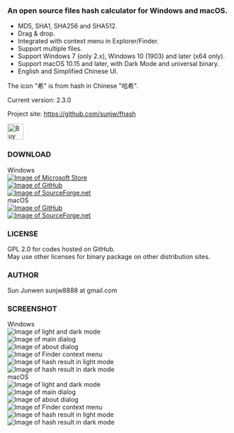 ### An open source files hash calculator for Windows and macOS.
 * MD5, SHA1, SHA256 and SHA512.
 * Drag & drop.
 * Integrated with context menu in Explorer/Finder.
 * Support multiple files.
 * Support Windows 7 (only 2.x), Windows 10 (1903) and later (x64 only).
 * Support macOS 10.15 and later, with Dark Mode and universal binary.
 * English and Simplified Chinese UI.

The icon "希" is from hash in Chinese "哈希".   
   
Current version: 2.3.0

Project site: https://github.com/sunjw/fhash

<a href="https://ko-fi.com/Y8Y72L3FZ"><img src="https://cdn.ko-fi.com/cdn/kofi4.png?v=2" alt="Buy Me a Coffee at ko-fi.com" height="36"></a>

### DOWNLOAD
Windows   
[![Image of Microsoft Store](https://raw.githubusercontent.com/sunjw/fhash/master/assets/Microsoft_English_L.png)](ms-windows-store://pdp/?productid=9P4CLCRV93DQ)   
[![Image of GitHub](https://raw.githubusercontent.com/sunjw/fhash/master/assets/GitHub_Logo_White.png)](https://github.com/sunjw/fhash/releases/tag/2.3.0)   
[![Image of SourceForge.net](https://raw.githubusercontent.com/sunjw/fhash/master/assets/sflogo.png)](https://sourceforge.net/projects/fhash/files/2.3.0/win/)   
macOS   
[![Image of GitHub](https://raw.githubusercontent.com/sunjw/fhash/master/assets/GitHub_Logo_White.png)](https://github.com/sunjw/fhash/releases/tag/2.3.0)   
[![Image of SourceForge.net](https://raw.githubusercontent.com/sunjw/fhash/master/assets/sflogo.png)](https://sourceforge.net/projects/fhash/files/2.3.0/macOS/)   


### LICENSE
GPL 2.0 for codes hosted on GitHub.   
May use other licenses for binary package on other distribution sites.

### AUTHOR
Sun Junwen sunjw8888 at gmail.com

### SCREENSHOT
Windows   
![Image of light and dark mode](https://raw.githubusercontent.com/sunjw/fhash/master/assets/win_uwp_calc_proc_light_cut_fusion.png)   
![Image of main dialog](https://raw.githubusercontent.com/sunjw/fhash/master/assets/win_uwp_start_light_cut.png)   
![Image of about dialog](https://raw.githubusercontent.com/sunjw/fhash/master/assets/win_uwp_about_dark_cut.png)   
![Image of Finder context menu](https://raw.githubusercontent.com/sunjw/fhash/master/assets/win_uwp_context_menu_light_cut.png)   
![Image of hash result in light mode](https://raw.githubusercontent.com/sunjw/fhash/master/assets/win_uwp_calc_done_light_cut.png)   
![Image of hash result in dark mode](https://raw.githubusercontent.com/sunjw/fhash/master/assets/win_uwp_calc_context_dark_cut.png)   
macOS   
![Image of light and dark mode](https://raw.githubusercontent.com/sunjw/fhash/master/assets/mac_bigsur_progress_joint.png)   
![Image of main dialog](https://raw.githubusercontent.com/sunjw/fhash/master/assets/mac_bigsur_start.png)   
![Image of about dialog](https://raw.githubusercontent.com/sunjw/fhash/master/assets/mac_bigsur_about_dark.png)   
![Image of Finder context menu](https://raw.githubusercontent.com/sunjw/fhash/master/assets/mac_bigsur_context_menu.png)   
![Image of hash result in light mode](https://raw.githubusercontent.com/sunjw/fhash/master/assets/mac_bigsur_result.png)   
![Image of hash result in dark mode](https://raw.githubusercontent.com/sunjw/fhash/master/assets/mac_bigsur_result_dark.png)   
